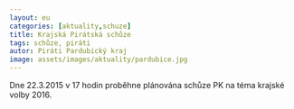 ```yaml
---
layout: eu
categories: [aktuality,schuze]
title: Krajská Pirátská schůze
tags: schůze, piráti
autor: Piráti Pardubický kraj
image: assets/images/aktuality/pardubice.jpg
---
```


Dne 22.3.2015 v 17 hodin proběhne plánována schůze PK na téma krajské volby 2016.

